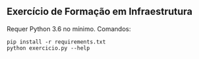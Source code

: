Exercício de Formação em Infraestrutura
---------------------------------------

Requer Python 3.6 no mínimo. Comandos:

```
pip install -r requirements.txt
python exercicio.py --help
```
